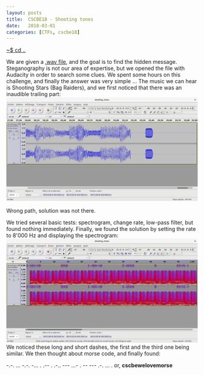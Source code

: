 ```yaml
---
layout: posts
title:  CSCBE18 - Shooting tones
date:   2018-03-01
categories: [CTFs, cscbe18]
---
```


[~$ cd ..](/ctfs/cscbe18/2018/03/01/index.html)

We are given a [.wav file](/assets/res/CTFs/cscbe18/shooting_tones/shooting_tones.wav), and the goal is to find the hidden message. Steganography is not our area of expertise, but we opened the file with Audacity in order to search some clues.
We spent some hours on this challenge, and finally the answer was very simple ...
The music we can hear is Shooting Stars (Bag Raiders), and we first noticed that there was an inaudible trailing part:
![trail](/assets/res/CTFs/cscbe18/shooting_tones/trail.png)

Wrong path, solution was not there.

We tried several basic tests: spectrogram, change rate, low-pass filter, but found nothing immediately. Finally, we found the solution by setting the rate to 8'000 Hz and displaying the spectrogram:
![morse](/assets/res/CTFs/cscbe18/shooting_tones/morse.png)
We noticed these long and short dashes, the first and the third one being similar. We then thought about morse code, and finally found:

-.-. ... -.-. -... . .-- . .-.. --- ...- . -- --- .-. ... . or, **cscbewelovemorse**
